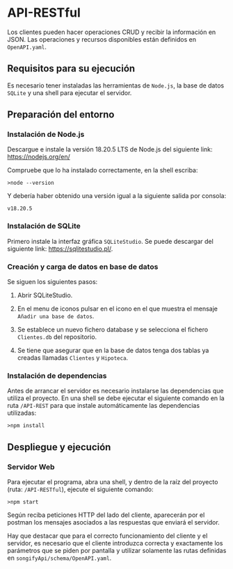 # API-RESTful

Los clientes pueden hacer operaciones CRUD y recibir la información en JSON. Las operaciones y recursos disponibles están definidos en `OpenAPI.yaml`.

## Requisitos para su ejecución
Es necesario tener instaladas las herramientas de `Node.js`,  la base de datos `SQLite` y una shell para ejecutar el servidor.

## Preparación del entorno
### Instalación de Node.js
Descargue e instale la versión 18.20.5 LTS de Node.js del siguiente link: https://nodejs.org/en/

Compruebe que lo ha instalado correctamente, en la shell escriba:
~~~
>node --version
~~~
Y debería haber obtenido una versión igual a la siguiente salida por consola:
~~~
v18.20.5
~~~

### Instalación de SQLite
Primero instale la interfaz gráfica `SQLiteStudio`. Se puede descargar del siguiente link: https://sqlitestudio.pl/.

### Creación y carga de datos en base de datos
Se siguen los siguientes pasos:
1. Abrir SQLiteStudio.

2. En el menu de iconos pulsar en el icono en el que muestra el mensaje `Añadir una base de datos`.

3. Se establece un nuevo fichero database y se selecciona el fichero `Clientes.db` del repositorio.

4. Se tiene que asegurar que en la base de datos tenga dos tablas ya creadas llamadas `Clientes` y `Hipoteca`. 


### Instalación de dependencias
Antes de arrancar el servidor es necesario instalarse las dependencias que utiliza el proyecto. En una shell se debe ejecutar el siguiente comando en la ruta `/API-REST` para que instale automáticamente las dependencias utilizadas:

~~~
>npm install
~~~

<a name="item1"></a>
## Despliegue y ejecución

### Servidor Web
Para ejecutar el programa, abra una shell, y dentro de la raíz del proyecto (ruta: `/API-RESTful`), ejecute el siguiente comando:

~~~
>npm start
~~~

Según reciba peticiones HTTP del lado del cliente, aparecerán por el postman los mensajes asociados a las respuestas que enviará el servidor.

Hay que destacar que para el correcto funcionamiento del cliente y el servidor, es necesario que el cliente introduzca correcta y exactamente los parámetros que se piden por pantalla y utilizar solamente las rutas definidas en  `songifyApi/schema/OpenAPI.yaml`.


